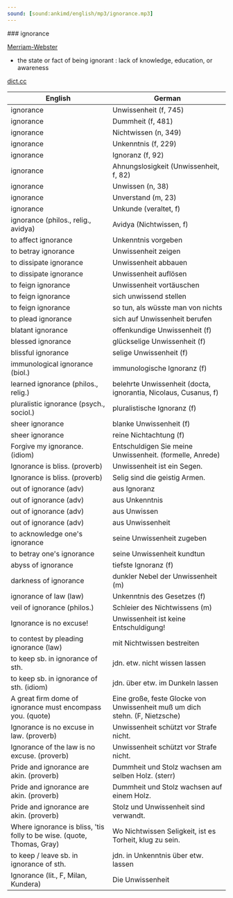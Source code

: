 ```yaml
---
sound: [sound:ankimd/english/mp3/ignorance.mp3]
---
```


\### ignorance

[Merriam-Webster](https://www.merriam-webster.com/dictionary/ignorance)

- the state or fact of being ignorant : lack of knowledge, education, or awareness

[dict.cc](https://www.dict.cc/ignorance)

| English        | German       |
| -------------- | ------------ |
| ignorance | Unwissenheit (f, 745) |
| ignorance | Dummheit (f, 481) |
| ignorance | Nichtwissen (n, 349) |
| ignorance | Unkenntnis (f, 229) |
| ignorance | Ignoranz (f, 92) |
| ignorance | Ahnungslosigkeit (Unwissenheit, f, 82) |
| ignorance | Unwissen (n, 38) |
| ignorance | Unverstand (m, 23) |
| ignorance | Unkunde (veraltet, f) |
| ignorance (philos., relig., avidya) | Avidya (Nichtwissen, f) |
| to affect ignorance | Unkenntnis vorgeben |
| to betray ignorance | Unwissenheit zeigen |
| to dissipate ignorance | Unwissenheit abbauen |
| to dissipate ignorance | Unwissenheit auflösen |
| to feign ignorance | Unwissenheit vortäuschen |
| to feign ignorance | sich unwissend stellen |
| to feign ignorance | so tun, als wüsste man von nichts |
| to plead ignorance | sich auf Unwissenheit berufen |
| blatant ignorance | offenkundige Unwissenheit (f) |
| blessed ignorance | glückselige Unwissenheit (f) |
| blissful ignorance | selige Unwissenheit (f) |
| immunological ignorance (biol.) | immunologische Ignoranz (f) |
| learned ignorance (philos., relig.) | belehrte Unwissenheit (docta, ignorantia, Nicolaus, Cusanus, f) |
| pluralistic ignorance (psych., sociol.) | pluralistische Ignoranz (f) |
| sheer ignorance | blanke Unwissenheit (f) |
| sheer ignorance | reine Nichtachtung (f) |
| Forgive my ignorance. (idiom) | Entschuldigen Sie meine Unwissenheit. (formelle, Anrede) |
| Ignorance is bliss. (proverb) | Unwissenheit ist ein Segen. |
| Ignorance is bliss. (proverb) | Selig sind die geistig Armen. |
| out of ignorance (adv) | aus Ignoranz |
| out of ignorance (adv) | aus Unkenntnis |
| out of ignorance (adv) | aus Unwissen |
| out of ignorance (adv) | aus Unwissenheit |
| to acknowledge one's ignorance | seine Unwissenheit zugeben |
| to betray one's ignorance | seine Unwissenheit kundtun |
| abyss of ignorance | tiefste Ignoranz (f) |
| darkness of ignorance | dunkler Nebel der Unwissenheit (m) |
| ignorance of law (law) | Unkenntnis des Gesetzes (f) |
| veil of ignorance (philos.) | Schleier des Nichtwissens (m) |
| Ignorance is no excuse! | Unwissenheit ist keine Entschuldigung! |
| to contest by pleading ignorance (law) | mit Nichtwissen bestreiten |
| to keep sb. in ignorance of sth. | jdn. etw. nicht wissen lassen |
| to keep sb. in ignorance of sth. (idiom) | jdn. über etw. im Dunkeln lassen |
| A great firm dome of ignorance must encompass you. (quote) | Eine große, feste Glocke von Unwissenheit muß um dich stehn. (F, Nietzsche) |
| Ignorance is no excuse in law. (proverb) | Unwissenheit schützt vor Strafe nicht. |
| Ignorance of the law is no excuse. (proverb) | Unwissenheit schützt vor Strafe nicht. |
| Pride and ignorance are akin. (proverb) | Dummheit und Stolz wachsen am selben Holz. (sterr) |
| Pride and ignorance are akin. (proverb) | Dummheit und Stolz wachsen auf einem Holz. |
| Pride and ignorance are akin. (proverb) | Stolz und Unwissenheit sind verwandt. |
| Where ignorance is bliss, 'tis folly to be wise. (quote, Thomas, Gray) | Wo Nichtwissen Seligkeit, ist es Torheit, klug zu sein. |
| to keep / leave sb. in ignorance of sth. | jdn. in Unkenntnis über etw. lassen |
| Ignorance (lit., F, Milan, Kundera) | Die Unwissenheit |
